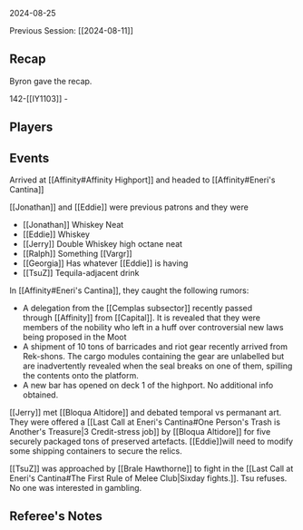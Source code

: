 2024-08-25

Previous Session: [[2024-08-11]]

## Recap
Byron gave the recap.  

142-[[IY1103]] - 

## Players


## Events

Arrived at [[Affinity#Affinity Highport]] and headed to [[Affinity#Eneri's Cantina]]

[[Jonathan]] and [[Eddie]] were previous patrons and they were 

- [[Jonathan]]  Whiskey Neat
- [[Eddie]] Whiskey
- [[Jerry]] Double Whiskey high octane neat
- [[Ralph]] Something [[Vargr]]
- [[Georgia]] Has whatever [[Eddie]] is having
- [[TsuZ]] Tequila-adjacent drink

In [[Affinity#Eneri's Cantina]], they caught the following rumors:
- A delegation from the [[Cemplas subsector]] recently passed through [[Affinity]] from [[Capital]].  It is revealed that  they were members of the nobility who left in a huff over controversial new laws being proposed in the Moot
- A shipment of 10 tons of barricades and riot gear recently arrived from Rek-shons. The cargo modules containing the gear are unlabelled but are inadvertently revealed when the seal breaks on one of them, spilling the contents onto the platform.
- A new bar has opened on deck 1 of the highport.  No additional info obtained.

[[Jerry]] met [[Bloqua Altidore]] and debated temporal vs permanant art.  They were offered a [[Last Call at Eneri's Cantina#One Person's Trash is Another's Treasure|3 Credit-stress job]] by [[Bloqua Altidore]] for five securely packaged tons of preserved artefacts.  [[Eddie]]will need to modify some shipping containers to secure the relics.

[[TsuZ]] was approached by [[Brale Hawthorne]] to fight in the [[Last Call at Eneri's Cantina#The First Rule of Melee Club|Sixday fights.]].  Tsu refuses.
No one was interested in gambling.

## Referee's Notes